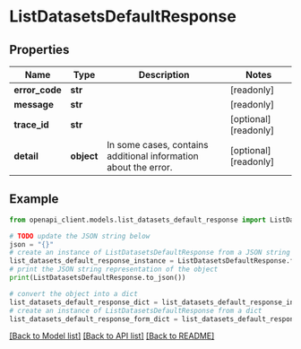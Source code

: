 # ListDatasetsDefaultResponse


## Properties

Name | Type | Description | Notes
------------ | ------------- | ------------- | -------------
**error_code** | **str** |  | [readonly] 
**message** | **str** |  | [readonly] 
**trace_id** | **str** |  | [optional] [readonly] 
**detail** | **object** | In some cases, contains additional information about the error. | [optional] [readonly] 

## Example

```python
from openapi_client.models.list_datasets_default_response import ListDatasetsDefaultResponse

# TODO update the JSON string below
json = "{}"
# create an instance of ListDatasetsDefaultResponse from a JSON string
list_datasets_default_response_instance = ListDatasetsDefaultResponse.from_json(json)
# print the JSON string representation of the object
print(ListDatasetsDefaultResponse.to_json())

# convert the object into a dict
list_datasets_default_response_dict = list_datasets_default_response_instance.to_dict()
# create an instance of ListDatasetsDefaultResponse from a dict
list_datasets_default_response_form_dict = list_datasets_default_response.from_dict(list_datasets_default_response_dict)
```
[[Back to Model list]](../README.md#documentation-for-models) [[Back to API list]](../README.md#documentation-for-api-endpoints) [[Back to README]](../README.md)


